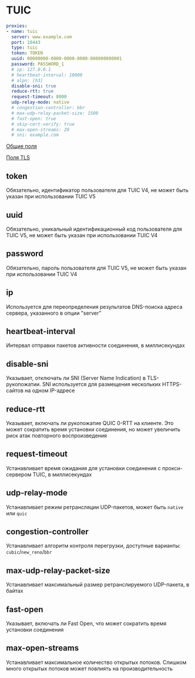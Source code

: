 # TUIC

```{.yaml linenums="1"}
proxies:
- name: tuic
  server: www.example.com
  port: 10443
  type: tuic
  token: TOKEN
  uuid: 00000000-0000-0000-0000-000000000001
  password: PASSWORD_1
  # ip: 127.0.0.1
  # heartbeat-interval: 10000
  # alpn: [h3]
  disable-sni: true
  reduce-rtt: true
  request-timeout: 8000
  udp-relay-mode: native
  # congestion-controller: bbr
  # max-udp-relay-packet-size: 1500
  # fast-open: true
  # skip-cert-verify: true
  # max-open-streams: 20
  # sni: example.com
```

[Общие поля](./index.md)

[Поля TLS](./tls.md)

## token

Обязательно, идентификатор пользователя для TUIC V4, не может быть указан при использовании TUIC V5

## uuid

Обязательно, уникальный идентификационный код пользователя для TUIC V5, не может быть указан при использовании TUIC V4

## password

Обязательно, пароль пользователя для TUIC V5, не может быть указан при использовании TUIC V4

## ip

Используется для переопределения результатов DNS-поиска адреса сервера, указанного в опции "server"

## heartbeat-interval

Интервал отправки пакетов активности соединения, в миллисекундах

## disable-sni

Указывает, отключать ли SNI (Server Name Indication) в TLS-рукопожатии. SNI используется для размещения нескольких HTTPS-сайтов на одном IP-адресе

## reduce-rtt

Указывает, включать ли рукопожатие QUIC 0-RTT на клиенте. Это может сократить время установки соединения, но может увеличить риск атак повторного воспроизведения

## request-timeout

Устанавливает время ожидания для установки соединения с прокси-сервером TUIC, в миллисекундах

## udp-relay-mode

Устанавливает режим ретрансляции UDP-пакетов, может быть `native` или `quic`

## congestion-controller

Устанавливает алгоритм контроля перегрузки, доступные варианты: `cubic`/`new_reno`/`bbr`

## max-udp-relay-packet-size

Устанавливает максимальный размер ретранслируемого UDP-пакета, в байтах

## fast-open

Указывает, включать ли Fast Open, что может сократить время установки соединения

## max-open-streams

Устанавливает максимальное количество открытых потоков. Слишком много открытых потоков может повлиять на производительность 